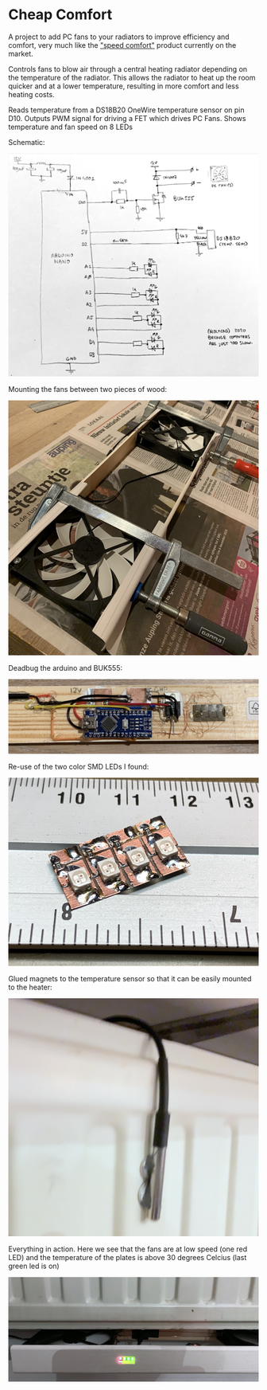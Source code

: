 # Cheap Comfort

A project to add PC fans to your radiators to improve efficiency and comfort, very much like the ["speed comfort"](https://www.speedcomfort.nl/) product currently on the market.

Controls fans to blow air through a central heating radiator
depending on the temperature of the radiator. This allows the
radiator to heat up the room quicker and at a lower temperature,
resulting in more comfort and less heating costs.

Reads temperature from a DS18B20 OneWire temperature sensor on pin D10.
Outputs PWM signal for driving a FET which drives PC Fans. 
Shows temperature and fan speed on 8 LEDs

Schematic:

![](images/cheap-comfort-schematic.png)

Mounting the fans between two pieces of wood:

![](images/mounting-fans.JPG)

Deadbug the arduino and BUK555:

![](images/mounting-arduino.JPG)

Re-use of the two color SMD LEDs I found:

![](images/smd-leds.JPG)

Glued magnets to the temperature sensor so that it can be easily mounted to the heater:

![](images/magnetic-temp-sensor.JPG)

Everything in action. Here we see that the fans are at low speed (one red LED) and the temperature of the plates is above 30 degrees Celcius (last green led is on)

![](images/fans-in-action.JPG)

